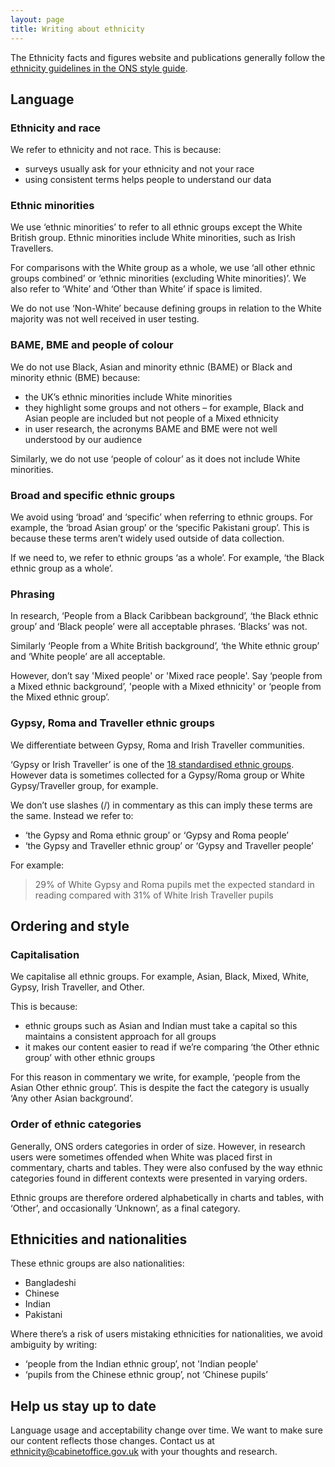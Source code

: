```yaml
---
layout: page
title: Writing about ethnicity
---
```


The Ethnicity facts and figures website and publications generally follow the [ethnicity guidelines in the ONS style guide](https://style.ons.gov.uk/category/house-style/language-and-spelling/#race-and-ethnicity).
 
## Language

### Ethnicity and race

We refer to ethnicity and not race. This is because:

* surveys usually ask for your ethnicity and not your race
* using consistent terms helps people to understand our data
 
### Ethnic minorities
 
We use ‘ethnic minorities’ to refer to all ethnic groups except the White British group. Ethnic minorities include White minorities, such as Irish Travellers.

For comparisons with the White group as a whole, we use ‘all other ethnic groups combined’ or ‘ethnic minorities (excluding White minorities)’. We also refer to ‘White’ and ‘Other than White’ if space is limited.

We do not use ‘Non-White’ because defining groups in relation to the White majority was not well received in user testing.

### BAME, BME and people of colour

We do not use Black, Asian and minority ethnic (BAME) or Black and minority ethnic (BME) because:
* the UK’s ethnic minorities include White minorities
* they highlight some groups and not others – for example, Black and Asian people are included but not people of a Mixed ethnicity
* in user research, the acronyms BAME and BME were not well understood by our audience
 
Similarly, we do not use ‘people of colour’ as it does not include White minorities. 
 
### Broad and specific ethnic groups
 
We avoid using ‘broad’ and ‘specific’ when referring to ethnic groups. For example, the ‘broad Asian group’ or the ‘specific Pakistani group’. This is because these terms aren’t widely used outside of data collection.
 
If we need to, we refer to ethnic groups ‘as a whole’. For example, ‘the Black ethnic group as a whole’. 

### Phrasing
 
In research, ‘People from a Black Caribbean background’, ‘the Black ethnic group’ and ‘Black people’ were all acceptable phrases. ‘Blacks’ was not. 
 
Similarly ‘People from a White British background’, ‘the White ethnic group’ and ‘White people’ are all acceptable. 

However, don’t say 'Mixed people' or 'Mixed race people'. Say ‘people from a Mixed ethnic background’, 'people with a Mixed ethnicity' or ‘people from the Mixed ethnic group’.

### Gypsy, Roma and Traveller ethnic groups

We differentiate between Gypsy, Roma and Irish Traveller communities. 

‘Gypsy or Irish Traveller’ is one of the [18 standardised ethnic groups](/ethnic-groups). However data is sometimes collected for a Gypsy/Roma group or White Gypsy/Traveller group, for example. 

We don’t use slashes (/) in commentary as this can imply these terms are the same. Instead we refer to:

* ‘the Gypsy and Roma ethnic group’ or ‘Gypsy and Roma people’
* ‘the Gypsy and Traveller ethnic group’ or ‘Gypsy and Traveller people’

For example:

> 29% of White Gypsy and Roma pupils met the expected standard in reading compared with 31% of White Irish Traveller pupils

## Ordering and style

### Capitalisation
 
We capitalise all ethnic groups. For example, Asian, Black, Mixed, White, Gypsy, Irish Traveller, and Other.
 
This is because:
 
* ethnic groups such as Asian and Indian must take a capital so this maintains a consistent approach for all groups
* it makes our content easier to read if we’re comparing ‘the Other ethnic group’ with other ethnic groups

For this reason in commentary we write, for example, ‘people from the Asian Other ethnic group’. This is despite the fact the category is usually ‘Any other Asian background’. 

### Order of ethnic categories
 
Generally, ONS orders categories in order of size. However, in research users were sometimes offended when White was placed first in commentary, charts and tables. They were also confused by the way ethnic categories found in different contexts were presented in varying orders.
 
Ethnic groups are therefore ordered alphabetically in charts and tables, with ‘Other’, and occasionally ‘Unknown’, as a final category.
 
## Ethnicities and nationalities

These ethnic groups are also nationalities: 

* Bangladeshi
* Chinese
* Indian
* Pakistani

Where there’s a risk of users mistaking ethnicities for nationalities, we avoid ambiguity by writing:

* ‘people from the Indian ethnic group’, not 'Indian people'
* ‘pupils from the Chinese ethnic group’, not ‘Chinese pupils’

## Help us stay up to date

Language usage and acceptability change over time. We want to make sure our content reflects those changes. Contact us at [ethnicity@cabinetoffice.gov.uk](mailto:ethnicity@cabinetoffice.gov.uk) with your thoughts and research. 
